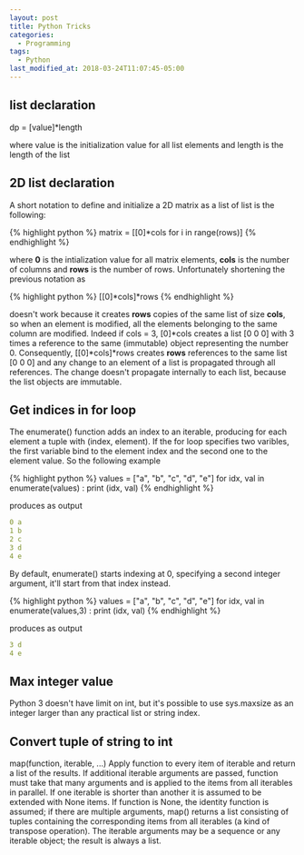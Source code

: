 ```yaml
---
layout: post
title: Python Tricks
categories:
  - Programming
tags:
  - Python
last_modified_at: 2018-03-24T11:07:45-05:00
---
```


## list declaration

dp = [value]*length

where value is the initialization value for all list elements and length is the length of the list

## 2D list declaration

A short notation to define and initialize a 2D matrix as a list of list is the following: 

{% highlight python %}
matrix = [[0]*cols for i in range(rows)]
{% endhighlight %}

where **0** is the intialization value for all matrix elements, **cols** is the number of columns and **rows** is the number of rows.
Unfortunately shortening the previous notation as 

{% highlight python %}
[[0]*cols]*rows 
{% endhighlight %}

doesn't work because it creates **rows** copies of the same list of size **cols**, so when an element is modified, all the elements 
belonging to the same column are modified. Indeed if cols = 3, [0]*cols creates a list [0 0 0] with 3 times a reference to the 
same (immutable) object representing the number 0. Consequently, [[0]*cols]*rows creates **rows** references to the same list [0 0 0]
and any change to an element of a list is propagated through all references. The change doesn't propagate internally to each list, 
because the list objects are immutable.

## Get indices in for loop

The enumerate() function adds an index to an iterable, producing for each element a tuple with (index, element). 
If the for loop specifies two varibles, the first variable bind to the element index and the second one to the element value. 
So the following example 

{% highlight python %}
values = ["a", "b", "c", "d", "e"]
for idx, val in enumerate(values) :
    print (idx, val)
{% endhighlight %}

produces as output 

```yaml
0 a
1 b
2 c
3 d
4 e
```

By default, enumerate() starts indexing at 0, specifying a second integer argument, it'll start from that index instead.

{% highlight python %}
values = ["a", "b", "c", "d", "e"]
for idx, val in enumerate(values,3) :
    print (idx, val)
{% endhighlight %}

produces as output 

```yaml
3 d
4 e
```

## Max integer value

Python 3 doesn't have limit on int, but it's possible to use sys.maxsize as an integer larger than any practical list or string index.

## Convert tuple of string to int
map(function, iterable, ...)
Apply function to every item of iterable and return a list of the results. If additional iterable arguments are passed, function must take that many arguments and is applied to the items from all iterables in parallel. If one iterable is shorter than another it is assumed to be extended with None items. If function is None, the identity function is assumed; if there are multiple arguments, map() returns a list consisting of tuples containing the corresponding items from all iterables (a kind of transpose operation). The iterable arguments may be a sequence or any iterable object; the result is always a list.
